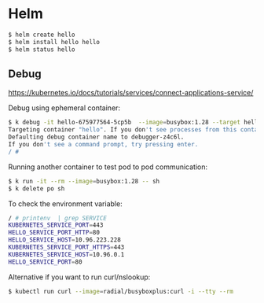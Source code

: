 # Helm

```bash
$ helm create hello
$ helm install hello hello
$ helm status hello
```

## Debug

https://kubernetes.io/docs/tutorials/services/connect-applications-service/

Debug using ephemeral container:


```bash
$ k debug -it hello-675977564-5cp5b  --image=busybox:1.28 --target hello
Targeting container "hello". If you don't see processes from this container it may be because the container runtime doesn't support this feature.
Defaulting debug container name to debugger-z4c6l.
If you don't see a command prompt, try pressing enter.
/ #
```

Running another container to test pod to pod communication:

```bash
$ k run -it --rm --image=busybox:1.28 -- sh
$ k delete po sh
```

To check the environment variable:

```bash
/ # printenv  | grep SERVICE
KUBERNETES_SERVICE_PORT=443
HELLO_SERVICE_PORT_HTTP=80
HELLO_SERVICE_HOST=10.96.223.228
KUBERNETES_SERVICE_PORT_HTTPS=443
KUBERNETES_SERVICE_HOST=10.96.0.1
HELLO_SERVICE_PORT=80
```

Alternative if you want to run curl/nslookup:

```bash
$ kubectl run curl --image=radial/busyboxplus:curl -i --tty --rm
```

